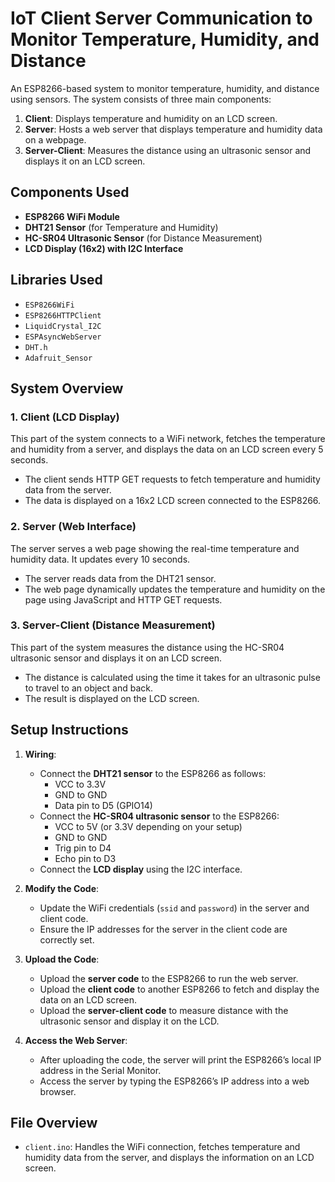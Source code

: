 # IoT Client Server Communication to Monitor Temperature, Humidity, and Distance

An ESP8266-based system to monitor temperature, humidity, and distance using sensors. The system consists of three main components:

1. **Client**: Displays temperature and humidity on an LCD screen.
2. **Server**: Hosts a web server that displays temperature and humidity data on a webpage.
3. **Server-Client**: Measures the distance using an ultrasonic sensor and displays it on an LCD screen.

## Components Used

- **ESP8266 WiFi Module**
- **DHT21 Sensor** (for Temperature and Humidity)
- **HC-SR04 Ultrasonic Sensor** (for Distance Measurement)
- **LCD Display (16x2) with I2C Interface**

## Libraries Used

- `ESP8266WiFi`
- `ESP8266HTTPClient`
- `LiquidCrystal_I2C`
- `ESPAsyncWebServer`
- `DHT.h`
- `Adafruit_Sensor`

## System Overview

### 1. Client (LCD Display)

This part of the system connects to a WiFi network, fetches the temperature and humidity from a server, and displays the data on an LCD screen every 5 seconds.

- The client sends HTTP GET requests to fetch temperature and humidity data from the server.
- The data is displayed on a 16x2 LCD screen connected to the ESP8266.

### 2. Server (Web Interface)

The server serves a web page showing the real-time temperature and humidity data. It updates every 10 seconds.

- The server reads data from the DHT21 sensor.
- The web page dynamically updates the temperature and humidity on the page using JavaScript and HTTP GET requests.

### 3. Server-Client (Distance Measurement)

This part of the system measures the distance using the HC-SR04 ultrasonic sensor and displays it on an LCD screen.

- The distance is calculated using the time it takes for an ultrasonic pulse to travel to an object and back.
- The result is displayed on the LCD screen.

## Setup Instructions

1. **Wiring**:
   - Connect the **DHT21 sensor** to the ESP8266 as follows:
     - VCC to 3.3V
     - GND to GND
     - Data pin to D5 (GPIO14)
   - Connect the **HC-SR04 ultrasonic sensor** to the ESP8266:
     - VCC to 5V (or 3.3V depending on your setup)
     - GND to GND
     - Trig pin to D4
     - Echo pin to D3
   - Connect the **LCD display** using the I2C interface.

2. **Modify the Code**:
   - Update the WiFi credentials (`ssid` and `password`) in the server and client code.
   - Ensure the IP addresses for the server in the client code are correctly set.

3. **Upload the Code**:
   - Upload the **server code** to the ESP8266 to run the web server.
   - Upload the **client code** to another ESP8266 to fetch and display the data on an LCD screen.
   - Upload the **server-client code** to measure distance with the ultrasonic sensor and display it on the LCD.

4. **Access the Web Server**:
   - After uploading the code, the server will print the ESP8266’s local IP address in the Serial Monitor.
   - Access the server by typing the ESP8266’s IP address into a web browser.

## File Overview

- `client.ino`: Handles the WiFi connection, fetches temperature and humidity data from the server, and displays the information on an LCD screen.



